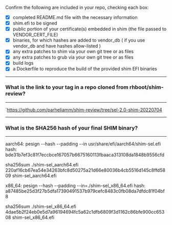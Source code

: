 Confirm the following are included in your repo, checking each box:

 - [x] completed README.md file with the necessary information
 - [x] shim.efi to be signed
 - [x] public portion of your certificate(s) embedded in shim (the file passed to VENDOR_CERT_FILE)
 - [x] binaries, for which hashes are added to vendor_db ( if you use vendor_db and have hashes allow-listed )
 - [x] any extra patches to shim via your own git tree or as files
 - [x] any extra patches to grub via your own git tree or as files
 - [x] build logs
 - [x] a Dockerfile to reproduce the build of the provided shim EFI binaries

-------------------------------------------------------------------------------
### What is the link to your tag in a repo cloned from rhboot/shim-review?
-------------------------------------------------------------------------------
`https://github.com/parheliamm/shim-review/tree/sel-2.0-shim-20220704

-------------------------------------------------------------------------------
### What is the SHA256 hash of your final SHIM binary?
-------------------------------------------------------------------------------
aarch64:
pesign --hash --padding --in usr/share/efi/aarch64/shim-sel.efi 
hash: bde31b7ef3c81f7eccbce167057b6675160113fbaaca313108da1848b9556cfd

sha256sum ./shim-sel_aarch64.efi
220af16cb67ea54e34263bfc8d50275a21d66e80036b4cb5516d145c8ffd5809  shim-sel_aarch64.efi


x86_64:
pesign --hash --padding --in=./shim-sel_x86_64.efi
hash: a87485be25d3f27b5dfa17390491537b979cefc8483c0fb08da7dfdc81f04bf8

sha256sum ./shim-sel_x86_64.efi 
4dae5b2f24eb0e5d7a96194694fc5a62c1dfb6809f3d1162c86bfe900cc65308  shim-sel_x86_64.efi
